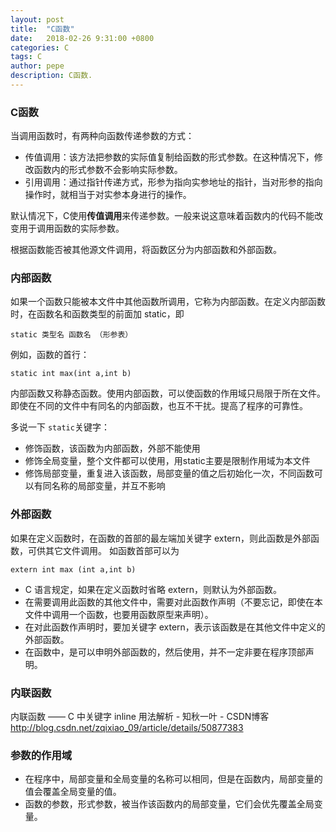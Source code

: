 ```yaml
---
layout: post
title:  "C函数"
date:   2018-02-26 9:31:00 +0800
categories: C
tags: C
author: pepe
description: C函数.
---
```


### **C函数**

当调用函数时，有两种向函数传递参数的方式：

* 传值调用：该方法把参数的实际值复制给函数的形式参数。在这种情况下，修改函数内的形式参数不会影响实际参数。
* 引用调用：通过指针传递方式，形参为指向实参地址的指针，当对形参的指向操作时，就相当于对实参本身进行的操作。

默认情况下，C使用**传值调用**来传递参数。一般来说这意味着函数内的代码不能改变用于调用函数的实际参数。


根据函数能否被其他源文件调用，将函数区分为内部函数和外部函数。
### **内部函数**

如果一个函数只能被本文件中其他函数所调用，它称为内部函数。在定义内部函数时，在函数名和函数类型的前面加 static，即
```
static 类型名 函数名 （形参表）
```
例如，函数的首行：
```
static int max(int a,int b)
```
内部函数又称静态函数。使用内部函数，可以使函数的作用域只局限于所在文件。即使在不同的文件中有同名的内部函数，也互不干扰。提高了程序的可靠性。

多说一下 `static`关键字：

* 修饰函数，该函数为内部函数，外部不能使用
* 修饰全局变量，整个文件都可以使用，用static主要是限制作用域为本文件
* 修饰局部变量，重复进入该函数，局部变量的值之后初始化一次，不同函数可以有同名称的局部变量，并互不影响

### **外部函数**

如果在定义函数时，在函数的首部的最左端加关键字 extern，则此函数是外部函数，可供其它文件调用。
如函数首部可以为
```
extern int max (int a,int b)
```

* C 语言规定，如果在定义函数时省略 extern，则默认为外部函数。
* 在需要调用此函数的其他文件中，需要对此函数作声明（不要忘记，即使在本文件中调用一个函数，也要用函数原型来声明）。
* 在对此函数作声明时，要加关键字 extern，表示该函数是在其他文件中定义的外部函数。
* 在函数中，是可以申明外部函数的，然后使用，并不一定非要在程序顶部声明。


### **内联函数**

内联函数 —— C 中关键字 inline 用法解析 - 知秋一叶 - CSDN博客
http://blog.csdn.net/zqixiao_09/article/details/50877383


### **参数的作用域**

* 在程序中，局部变量和全局变量的名称可以相同，但是在函数内，局部变量的值会覆盖全局变量的值。
* 函数的参数，形式参数，被当作该函数内的局部变量，它们会优先覆盖全局变量。


